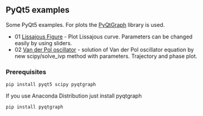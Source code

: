 ## PyQt5 examples
Some PyQt5 examples. For plots the [PyQtGraph](http://www.pyqtgraph.org/) library is used.
* 01 [Lissajous Figure](https://en.wikipedia.org/wiki/Lissajous_curve) - Plot Lissajous curve. Parameters can be changed easily by using sliders.
* 02 [Van der Pol oscillator](https://en.wikipedia.org/wiki/Van_der_Pol_oscillator) - solution of Van der Pol oscillator equation 
by new scipy/solve_ivp method with parameters. Trajectory and phase plot.

### Prerequisites

```
pip install pyqt5 scipy pyqtgraph
```

If you use Anaconda Distribution just install pyqtgraph
```
pip install pyqtgraph
```
